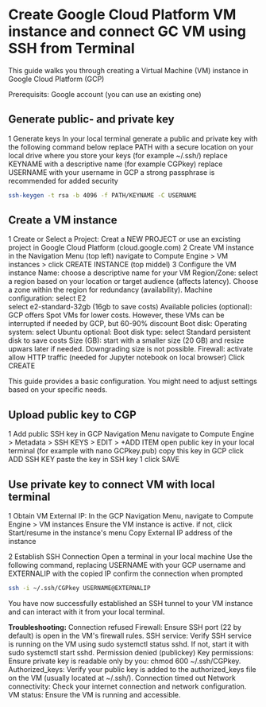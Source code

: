 # Create Google Cloud Platform VM instance and connect GC VM using SSH from Terminal

This guide walks you through creating a Virtual Machine (VM) instance in Google Cloud Platform (GCP)

Prerequisits:
	Google account (you can use an existing one)
## Generate public- and private key

1 Generate keys
	In your local terminal generate a public and private key with the following command below
		replace PATH with a secure location on your local drive where you store your keys (for example ~/.ssh/)
		replace KEYNAME with a descriptive name (for example CGPkey)
		replace USERNAME with your username in GCP 
		a strong passphrase is recommended for added security
```sh
ssh-keygen -t rsa -b 4096 -f PATH/KEYNAME -C USERNAME
```

## Create a VM instance

1 Create or Select a Project:
	Creat a NEW PROJECT or use an excisting project in Google Cloud Platform (cloud.google.com)
2 Create VM instance
	in the Navigation Menu (top left) navigate to Compute Engine > VM instances > click CREATE INSTANCE (top middel)
3 Configure the VM instance
	Name: 
		choose a descriptive name for your VM
	Region/Zone: 
		select a region based on your location or target audience (affects latency). Choose a zone within the region for redundancy (availability).
	Machine configuration: 
		select E2	
		select e2-standard-32gb (16gb to save costs)
	Available policies (optional):
		GCP offers Spot VMs for lower costs. However, these VMs can be interrupted if needed by GCP, but 60-90% discount
	Boot disk:
		Operating system: select Ubuntu
		optional: Boot disk type: select Standard persistent disk to save costs
		Size (GB): start with a smaller size (20 GB) and resize upwars later if needed. Downgrading size is not possible.
	Firewall:
		activate allow HTTP traffic (needed for Jupyter notebook on local browser)
	Click CREATE
	
This guide provides a basic configuration. You might need to adjust settings based on your specific needs.
## Upload public key to CGP

1 Add public SSH key
	in GCP Navigation Menu navigate to Compute Engine > Metadata > SSH KEYS > EDIT > +ADD ITEM
	open public key in your local terminal (for example with nano GCPkey.pub)
	copy this key
	in GCP click ADD SSH KEY
	paste the key in SSH key 1
	click SAVE

## Use private key to connect VM with local terminal

1 Obtain VM External IP:
	In the GCP Navigation Menu, navigate to Compute Engine > VM instances
	Ensure the VM instance is active. if not,  click Start/resume in the instance's menu 
	Copy External IP address of the instance

2 Establish SSH Connection
	Open a terminal in your local machine
	Use the following command, replacing USERNAME with your GCP username and EXTERNALIP with the copied IP
	confirm  the connection when prompted 
```sh
ssh -i ~/.ssh/CGPkey USERNAME@EXTERNALIP
```
	
You have now successfully established an SSH tunnel to your VM instance and can interact with it from your local terminal.

**Troubleshooting:** 
Connection refused
	Firewall: Ensure SSH port (22 by default) is open in the VM's firewall rules.
	SSH service: Verify SSH service is running on the VM using sudo systemctl status sshd. If not, start it with sudo systemctl start sshd.
Permission denied (publickey)
	Key permissions: Ensure private key is readable only by you: chmod 600 ~/.ssh/CGPkey.
	Authorized_keys: Verify your public key is added to the authorized_keys file on the VM (usually located at ~/.ssh/).
Connection timed out
	Network connectivity: Check your internet connection and network configuration.
	VM status: Ensure the VM is running and accessible.